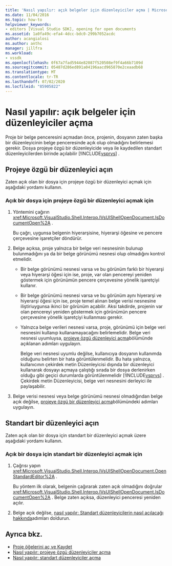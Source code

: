 ```yaml
---
title: 'Nasıl yapılır: açık belgeler için düzenleyiciler açma | Microsoft Docs'
ms.date: 11/04/2016
ms.topic: how-to
helpviewer_keywords:
- editors [Visual Studio SDK], opening for open documents
ms.assetid: 1a0fa49c-efa4-4dcc-bdc0-299b7052acdc
author: acangialosi
ms.author: anthc
manager: jillfra
ms.workload:
- vssdk
ms.openlocfilehash: 0f67a7fad5944e82087f520508ef9f4a66b7109d
ms.sourcegitcommit: 05487d286ed891a04196aacd965870e2ceaadb68
ms.translationtype: MT
ms.contentlocale: tr-TR
ms.lasthandoff: 07/02/2020
ms.locfileid: "85905822"
---
```

# <a name="how-to-open-editors-for-open-documents"></a>Nasıl yapılır: açık belgeler için düzenleyiciler açma
Proje bir belge penceresini açmadan önce, projenin, dosyanın zaten başka bir düzenleyicinin belge penceresinde açık olup olmadığını belirlemesi gerekir. Dosya projeye özgü bir düzenleyicide veya ile kaydedilen standart düzenleyicilerden birinde açılabilir [!INCLUDE[vsprvs](../code-quality/includes/vsprvs_md.md)] .

## <a name="open-a-project-specific-editor"></a>Projeye özgü bir düzenleyici açın
 Zaten açık olan bir dosya için projeye özgü bir düzenleyici açmak için aşağıdaki yordamı kullanın.

### <a name="to-open-a-project-specific-editor-for-an-open-file"></a>Açık bir dosya için projeye özgü bir düzenleyici açmak için

1. Yöntemini çağırın <xref:Microsoft.VisualStudio.Shell.Interop.IVsUIShellOpenDocument.IsDocumentOpen%2A> .

    Bu çağrı, uygunsa belgenin hiyerarşisine, hiyerarşi öğesine ve pencere çerçevesine işaretçiler döndürür.

2. Belge açıksa, proje yalnızca bir belge veri nesnesinin bulunup bulunmadığını ya da bir belge görünümü nesnesi olup olmadığını kontrol etmelidir.

   - Bir belge görünümü nesnesi varsa ve bu görünüm farklı bir hiyerarşi veya hiyerarşi öğesi için ise, proje, var olan pencereyi yeniden göstermek için görünümün pencere çerçevesine yönelik işaretçiyi kullanır.

   - Bir belge görünümü nesnesi varsa ve bu görünüm aynı hiyerarşi ve hiyerarşi öğesi için ise, proje temel alınan belge verisi nesnesine iliştiriuygunsa ikinci bir görünüm açabilir. Aksi takdirde, projenin var olan pencereyi yeniden göstermek için görünümün pencere çerçevesine yönelik işaretçiyi kullanması gerekir.

   - Yalnızca belge verileri nesnesi varsa, proje, görünümü için belge veri nesnesini kullanıp kullanamayacağını belirlemelidir. Belge veri nesnesi uyumluysa, [projeye özgü düzenleyici açma](../extensibility/how-to-open-project-specific-editors.md)bölümünde açıklanan adımları uygulayın.

     Belge veri nesnesi uyumlu değilse, kullanıcıya dosyanın kullanımda olduğunu belirten bir hata görüntülenmelidir. Bu hata yalnızca, kullanıcının çekirdek metin Düzenleyicisi dışında bir düzenleyici kullanarak dosyayı açmaya çalıştığı sırada bir dosya derlenirken olduğu gibi geçici durumlarda görüntülenmelidir [!INCLUDE[vsprvs](../code-quality/includes/vsprvs_md.md)] . Çekirdek metin Düzenleyicisi, belge veri nesnesini derleyici ile paylaşabilir.

3. Belge verisi nesnesi veya belge görünümü nesnesi olmadığından belge açık değilse, [projeye özgü bir düzenleyici açma](../extensibility/how-to-open-project-specific-editors.md)bölümündeki adımları uygulayın.

## <a name="open-a-standard-editor"></a>Standart bir düzenleyici açın
 Zaten açık olan bir dosya için standart bir düzenleyici açmak üzere aşağıdaki yordamı kullanın.

### <a name="to-open-a-standard-editor-for-an-open-file"></a>Açık bir dosya için standart bir düzenleyici açmak için

1. Çağrısı yapın <xref:Microsoft.VisualStudio.Shell.Interop.IVsUIShellOpenDocument.OpenStandardEditor%2A> .

     Bu yöntem ilk olarak, belgenin çağırarak zaten açık olmadığını doğrular <xref:Microsoft.VisualStudio.Shell.Interop.IVsUIShellOpenDocument.IsDocumentOpen%2A> . Belge zaten açıksa, düzenleyici penceresi yeniden açılır.

2. Belge açık değilse, [nasıl yapılır: Standart düzenleyicilerin nasıl açılacağı hakkında](../extensibility/how-to-open-standard-editors.md)adımları doldurun.

## <a name="see-also"></a>Ayrıca bkz.
- [Proje öğelerini aç ve Kaydet](../extensibility/internals/opening-and-saving-project-items.md)
- [Nasıl yapılır: projeye özgü düzenleyiciler açma](../extensibility/how-to-open-project-specific-editors.md)
- [Nasıl yapılır: standart düzenleyiciler açma](../extensibility/how-to-open-standard-editors.md)
